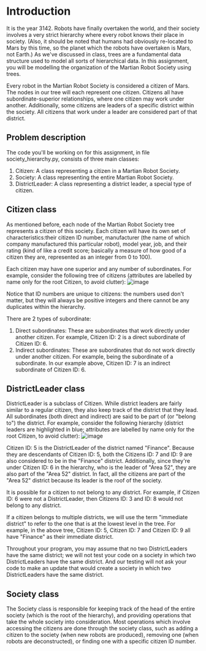 
# Introduction
It is the year 3142. Robots have finally overtaken the world, and their society involves a very strict hierarchy where every robot knows their place in society. (Also, it should be noted that humans had obviously re-located to Mars by this time, so the planet which the robots have overtaken is Mars, not Earth.) As we've discussed in class, trees are a fundamental data structure used to model all sorts of hierarchical data. In this assignment, you will be modelling the organization of the Martian Robot Society using trees.

Every robot in the Martian Robot Society is considered a citizen of Mars. The nodes in our tree will each represent one citizen. Citizens all have subordinate-superior relationships, where one citizen may work under another. Additionally, some citizens are leaders of a specific district within the society. All citizens that work under a leader are considered part of that district.

## Problem description
The code you'll be working on for this assignment, in file society_hierarchy.py, consists of three main classes:

1. Citizen: A class representing a citizen in a Martian Robot Society.
2. Society: A class representing the entire Martian Robot Society.
3. DistrictLeader: A class representing a district leader, a special type of citizen.

## Citizen class
As mentioned before, each node of the Martian Robot Society tree represents a citizen of this society. Each citizen will have its own set of characteristics:their citizen ID number, manufacturer (the name of which company manufactured this particular robot), model year, job, and their rating (kind of like a credit score; basically a measure of how good of a citizen they are, represented as an integer from 0 to 100).

Each citizen may have one superior and any number of subordinates. For example, consider the following tree of citizens (attributes are labelled by name only for the root Citizen, to avoid clutter):
![image](https://github.com/Cbwww666/Martian-Robot-Society/assets/67548133/dda31ce2-c07a-46de-8375-e9877e54b71b)

Notice that ID numbers are unique to citizens: the numbers used don't matter, but they will always be positive integers and there cannot be any duplicates within the hierarchy.

There are 2 types of subordinate:

1. Direct subordinates: These are subordinates that work directly under another citizen. For example, Citizen ID: 2 is a direct subordinate of Citizen ID: 6.
2. Indirect subordinates: These are subordinates that do not work directly under another citizen. For example, being the subordinate of a subordinate. In our example above, Citizen ID: 7 is an indirect subordinate of Citizen ID: 6.

## DistrictLeader class
DistrictLeader is a subclass of Citizen. While district leaders are fairly similar to a regular citizen, they also keep track of the district that they lead. All subordinates (both direct and indirect) are said to be part of (or "belong to") the district. For example, consider the following hierarchy (district leaders are highlighted in blue; attributes are labelled by name only for the root Citizen, to avoid clutter):
![image](https://github.com/Cbwww666/Martian-Robot-Society/assets/67548133/d03a36cc-b6dd-4a81-b37f-95a2cc761bdd)


Citizen ID: 5 is the DistrictLeader of the district named "Finance".  Because they are descendants of Citizen ID: 5, both the Citizens ID: 7 and ID: 9 are also considered to be in the "Finance" district. Additionally, since they're under Citizen ID: 6 in the hierarchy, who is the leader of "Area 52", they are also part of the "Area 52" district. In fact, all the citizens are part of the "Area 52" district because its leader is the roof of the society.

It is possible for a citizen to not belong to any district. For example, if Citizen ID: 6 were not a DistrictLeader, then Citizens ID: 3 and ID: 8 would not belong to any district.

If a citizen belongs to multiple districts, we will use the term "immediate district" to refer to the one that is at the lowest level in the tree. For example, in the above tree, Citizen ID: 5, Citizen ID: 7 and Citizen ID: 9 all have "Finance" as their immediate district.

Throughout your program, you may assume that no two DistrictLeaders have the same district; we will not test your code on a society in which two DistrictLeaders have the same district. And our testing will not ask your code to make an update that would create a society in which two DistrictLeaders have the same district.

## Society class
The Society class is responsible for keeping track of the head of the entire society (which is the root of the hierarchy), and providing operations that take the whole society into consideration. Most operations which involve accessing the citizens are done through the society class, such as adding a citizen to the society (when new robots are produced), removing one (when robots are deconstructed), or finding one with a specific citizen ID number.


